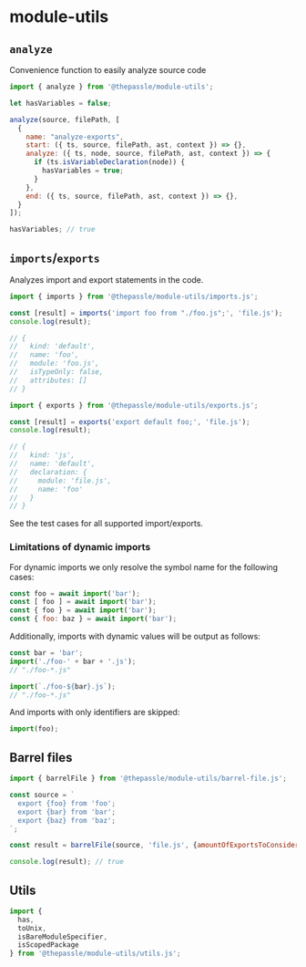 # module-utils

## `analyze`

Convenience function to easily analyze source code

```js
import { analyze } from '@thepassle/module-utils';

let hasVariables = false;

analyze(source, filePath, [
  {
    name: "analyze-exports",
    start: ({ ts, source, filePath, ast, context }) => {},
    analyze: ({ ts, node, source, filePath, ast, context }) => {
      if (ts.isVariableDeclaration(node)) {
        hasVariables = true;
      }
    },
    end: ({ ts, source, filePath, ast, context }) => {},
  }
]);

hasVariables; // true
```

## `imports`/`exports`

Analyzes import and export statements in the code.

```js
import { imports } from '@thepassle/module-utils/imports.js';

const [result] = imports('import foo from "./foo.js";', 'file.js');
console.log(result);

// {
//   kind: 'default',
//   name: 'foo',
//   module: 'foo.js',
//   isTypeOnly: false,
//   attributes: []
// }
```

```js
import { exports } from '@thepassle/module-utils/exports.js';

const [result] = exports('export default foo;', 'file.js');
console.log(result);

// {
//   kind: 'js',
//   name: 'default',
//   declaration: {
//     module: 'file.js',
//     name: 'foo'
//   }
// }
```

See the test cases for all supported import/exports.

### Limitations of dynamic imports

For dynamic imports we only resolve the symbol name for the following cases:

```js
const foo = await import('bar');
const [ foo ] = await import('bar');
const { foo } = await import('bar');
const { foo: baz } = await import('bar');
```

Additionally, imports with dynamic values will be output as follows:
```js
const bar = 'bar';
import('./foo-' + bar + '.js');
// "./foo-*.js"

import(`./foo-${bar}.js`);
// "./foo-*.js"
```

And imports with only identifiers are skipped:
```js
import(foo);
```

## Barrel files

```js
import { barrelFile } from '@thepassle/module-utils/barrel-file.js';

const source = `
  export {foo} from 'foo';
  export {bar} from 'bar';
  export {baz} from 'baz';
`;

const result = barrelFile(source, 'file.js', {amountOfExportsToConsiderModuleAsBarrel: 2});

console.log(result); // true
```

## Utils

```js
import {
  has,
  toUnix,
  isBareModuleSpecifier,
  isScopedPackage
} from '@thepassle/module-utils/utils.js';
```